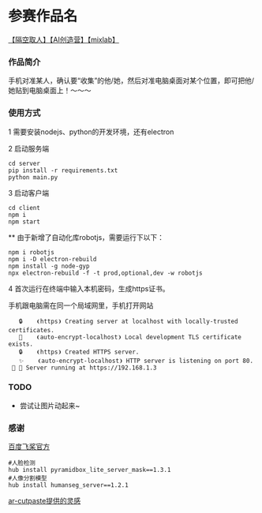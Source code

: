 # 参赛作品名
[【隔空取人】【AI创造营】【mixlab】](https://mp.weixin.qq.com/s/UvYNdSBOmSSuCouWZ4MvwQ)


### 作品简介

手机对准某人，确认要“收集”的他/她，然后对准电脑桌面对某个位置，即可把他/她贴到电脑桌面上！～～～


### 使用方式

1 需要安装nodejs、python的开发环境，还有electron

2 启动服务端
```
cd server
pip install -r requirements.txt
python main.py
```

3 启动客户端
```
cd client
npm i
npm start
```

** 由于新增了自动化库robotjs，需要运行下以下：
```
npm i robotjs
npm i -D electron-rebuild
npm install -g node-gyp
npx electron-rebuild -f -t prod,optional,dev -w robotjs
```

4 首次运行在终端中输入本机密码，生成https证书。

手机跟电脑需在同一个局域网里，手机打开网站
```
   🔒    ❨https❩ Creating server at localhost with locally-trusted certificates.
   📜    ❨auto-encrypt-localhost❩ Local development TLS certificate exists.
   🔒    ❨https❩ Created HTTPS server.
   ✨    ❨auto-encrypt-localhost❩ HTTP server is listening on port 80.
 🚀 🎉 Server running at https://192.168.1.3
```

### TODO
- 尝试让图片动起来~

### 感谢

[百度飞桨官方](https://www.paddlepaddle.org.cn)
```
#人脸检测
hub install pyramidbox_lite_server_mask==1.3.1
#人像分割模型
hub install humanseg_server==1.2.1
```

[ar-cutpaste提供的灵感](https://github.com/cyrildiagne/ar-cutpaste)

